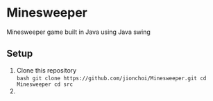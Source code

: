 # Minesweeper
Minesweeper game built in Java using Java swing

## **Setup**
1. Clone this repository <br> ```bash git clone https://github.com/jionchoi/Minesweeper.git
   cd Minesweeper
   cd src```
4. 
